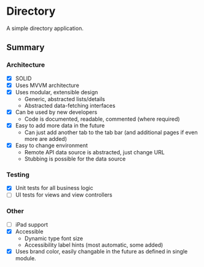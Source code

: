 #  Directory

A simple directory application.

## Summary

### Architecture

- [x] SOLID
- [x] Uses MVVM architecture
- [x] Uses modular, extensible design
    - Generic, abstracted lists/details
    - Abstracted data-fetching interfaces
- [x] Can be used by new developers
    - Code is documented, readable, commented (where required)
- [x] Easy to add more data in the future
    - Can just add another tab to the tab bar (and additional pages if even more are added)
- [x] Easy to change environment
    - Remote API data source is abstracted, just change URL
    - Stubbing is possible for the data source
    
### Testing

- [x] Unit tests for all business logic
- [ ] UI tests for views and view controllers

### Other

- [ ] iPad support
- [x] Accessible
    - Dynamic type font size
    - Accessibility label hints (most automatic, some added)
- [x] Uses brand color, easily changable in the future as defined in single module.
